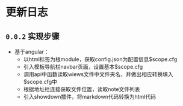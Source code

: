 # 更新日志

## `0.0.2` 实现步骤
- 基于angular：
  - 以html标签为根module，获取config.json为配置信息$scope.cfg
  - 引入模板导航栏navbar页面，设置基本$scope.cfg
  - 调用api中函数读取wiews文件中文件夹名，并做出相应转换填入$scope.cfg中
  - 根据地址栏连接获取文件位置，读取note文件列表
  - 引入showdown插件，将markdown代码转换为html代码
